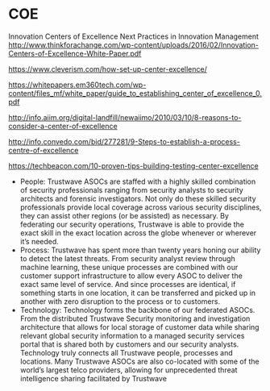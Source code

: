 # COE

Innovation Centers of Excellence
Next Practices in Innovation Management
http://www.thinkforachange.com/wp-content/uploads/2016/02/Innovation-Centers-of-Excellence-White-Paper.pdf


https://www.cleverism.com/how-set-up-center-excellence/

https://whitepapers.em360tech.com/wp-content/files_mf/white_paper/guide_to_establishing_center_of_excellence_0.pdf

http://info.aiim.org/digital-landfill/newaiimo/2010/03/10/8-reasons-to-consider-a-center-of-excellence

http://info.convedo.com/bid/277281/9-Steps-to-establish-a-process-centre-of-excellence

https://techbeacon.com/10-proven-tips-building-testing-center-excellence


* People: Trustwave ASOCs are staffed with a highly skilled combination of security professionals ranging from security analysts to security architects and forensic investigators. Not only do these skilled security professionals provide local coverage across various security disciplines, they can assist other regions (or be assisted) as necessary. By federating our security operations, Trustwave is able to provide the exact skill in the exact location across the globe whenever or wherever it’s needed.
* Process: Trustwave has spent more than twenty years honing our ability to detect the latest threats. From security analyst review through machine learning, these unique processes are combined with our customer support infrastructure to allow every ASOC to deliver the exact same level of service. And since processes are identical, if something starts in one location, it can be transferred and picked up in another with zero disruption to the process or to customers.
* Technology: Technology forms the backbone of our federated ASOCs. From the distributed Trustwave Security monitoring and investigation architecture that allows for local storage of customer data while sharing relevant global security information to a managed security services portal that is shared both by customers and our security analysts. Technology truly connects all Trustwave people, processes and locations. Many Trustwave ASOCs are also co-located with some of the world’s largest telco providers, allowing for unprecedented threat intelligence sharing facilitated by Trustwave
